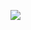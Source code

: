 ![](https://github-readme-stats.vercel.app/api?username=imaxing&show_icons=true&theme=buefy&hide_border=true)

